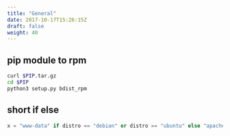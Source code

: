 ```yaml
---
title: "General"
date: 2017-10-17T15:26:15Z
draft: false
weight: 40
---
```

<!--ts-->


<!-- Added by: morelly_t1, at: Fri 05 Mar 2021 08:37:32 PM CET -->

<!--te-->

## pip module to rpm
```bash
curl $PIP.tar.gz 
cd $PIP
python3 setup.py bdist_rpm
```

## short if else
```python
x = "www-data" if distro == "debian" or distro == "ubuntu" else "apache"
```
